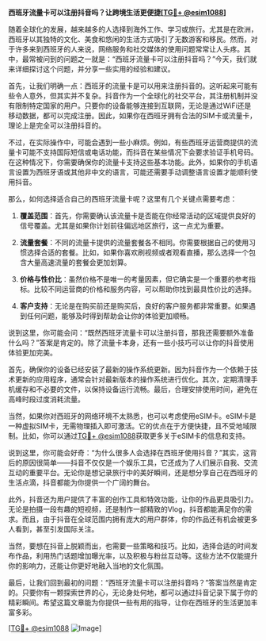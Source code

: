 **西班牙流量卡可以注册抖音吗？让跨境生活更便捷[[TG💪+ @esim1088](https://t.me/s/esim1088)]**

随着全球化的发展，越来越多的人选择到海外工作、学习或旅行。尤其是在欧洲，西班牙以其独特的文化、美食和悠闲的生活方式吸引了无数游客和移民。然而，对于许多来到西班牙的人来说，网络服务和社交媒体的使用问题常常让人头疼。其中，最常被问到的问题之一就是：“西班牙流量卡可以注册抖音吗？”今天，我们就来详细探讨这个问题，并分享一些实用的经验和建议。

首先，让我们明确一点：西班牙的流量卡是可以用来注册抖音的。这听起来可能有些令人意外，但其实并不复杂。抖音作为一个全球化的社交平台，其注册机制并没有限制特定国家的用户。只要你的设备能够连接到互联网，无论是通过WiFi还是移动数据，都可以完成注册。因此，如果你在西班牙拥有合法的SIM卡或流量卡，理论上是完全可以注册抖音的。

不过，在实际操作中，可能会遇到一些小麻烦。例如，有些西班牙运营商提供的流量卡可能不支持国际短信或电话功能，而抖音在某些情况下会要求验证手机号码。在这种情况下，你需要确保你的流量卡支持这些基本功能。此外，如果你的手机语言设置为西班牙语或其他非中文的语言，可能还需要手动调整语言设置才能顺利使用抖音。

那么，如何选择适合自己的西班牙流量卡呢？这里有几个关键点需要考虑：

1. **覆盖范围**：首先，你需要确认该流量卡是否能在你经常活动的区域提供良好的信号覆盖。尤其是如果你计划前往偏远地区旅行，这一点尤为重要。

2. **流量套餐**：不同的流量卡提供的流量套餐各不相同。你需要根据自己的使用习惯选择合适的套餐。比如，如果你喜欢刷视频或者观看直播，那么选择一个包含大量高速流量的套餐会更加划算。

3. **价格与性价比**：虽然价格不是唯一的考量因素，但它确实是一个重要的参考指标。比较不同运营商的价格和服务内容，可以帮助你找到最具性价比的选择。

4. **客户支持**：无论是在购买前还是购买后，良好的客户服务都非常重要。如果遇到任何问题，能够及时得到帮助会让你的体验更加顺畅。

说到这里，你可能会问：“既然西班牙流量卡可以注册抖音，那我还需要额外准备什么吗？”答案是肯定的。除了流量卡本身，还有一些小技巧可以让你的抖音使用体验更加完美。

首先，确保你的设备已经安装了最新的操作系统更新。因为抖音作为一个依赖于技术更新的应用程序，通常会针对最新版本的操作系统进行优化。其次，定期清理手机缓存和不必要的文件，以保持设备运行流畅。最后，合理安排使用时间，避免在高峰时段过度消耗流量。

当然，如果你对西班牙的网络环境不太熟悉，也可以考虑使用eSIM卡。eSIM卡是一种虚拟SIM卡，无需物理插入即可激活。它的优点在于方便快捷，且不受地域限制。比如，你可以通过[TG💪+ @esim1088](https://t.me/s/esim1088)获取更多关于eSIM卡的信息和支持。

说到这里，你可能会好奇：“为什么很多人会选择在西班牙使用抖音？”其实，这背后的原因很简单——抖音不仅仅是一个娱乐工具，它还成为了人们展示自我、交流互动的重要平台。无论你是想记录旅行中的美好瞬间，还是想分享自己在西班牙的生活点滴，抖音都能为你提供一个广阔的舞台。

此外，抖音还为用户提供了丰富的创作工具和特效功能，让你的作品更具吸引力。无论是拍摄一段有趣的短视频，还是制作一部精致的Vlog，抖音都能满足你的需求。而且，由于抖音在全球范围内拥有庞大的用户群体，你的作品还有机会被更多人看到，甚至引发国际关注。

当然，要想在抖音上脱颖而出，也需要一些策略和技巧。比如，选择合适的时间发布作品，利用热门话题增加曝光率，以及积极与粉丝互动等。这些方法不仅能提升你的影响力，还能让你更好地融入当地的文化氛围。

最后，让我们回到最初的问题：“西班牙流量卡可以注册抖音吗？”答案当然是肯定的。只要你有一颗探索世界的心，无论身处何地，都可以通过抖音记录下属于你的精彩瞬间。希望这篇文章能为你提供一些有用的指导，让你在西班牙的生活更加丰富多彩。

[[TG💪+ @esim1088](https://t.me/s/esim1088) ![Image](https://i.postimg.cc/4NQfJmqS/Snipaste-2025-05-13-00-14-12.png)]